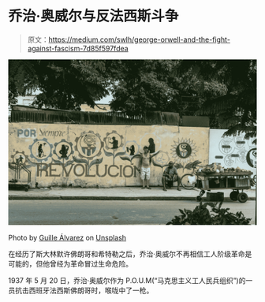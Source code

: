 # 乔治·奥威尔与反法西斯斗争

> 原文：<https://medium.com/swlh/george-orwell-and-the-fight-against-fascism-7d85f597fdea>

![](img/cf5ce001f656349e53b90e226d487a53.png)

Photo by [Guille Álvarez](https://unsplash.com/@guillealvarez?utm_source=unsplash&utm_medium=referral&utm_content=creditCopyText) on [Unsplash](https://unsplash.com/search/photos/revolution?utm_source=unsplash&utm_medium=referral&utm_content=creditCopyText)

在经历了斯大林默许佛朗哥和希特勒之后，乔治·奥威尔不再相信工人阶级革命是可能的，但他曾经为革命冒过生命危险。

1937 年 5 月 20 日，乔治·奥威尔作为 P.O.U.M(“马克思主义工人民兵组织”)的一员抗击西班牙法西斯佛朗哥时，喉咙中了一枪。